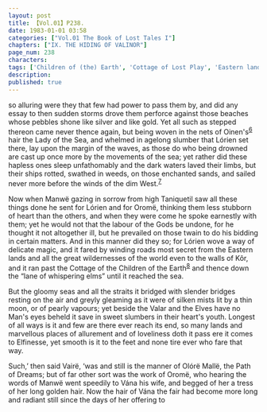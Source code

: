 ```yaml
---
layout: post
title: 【Vol.01】P238.
date: 1983-01-01 03:58
categories: ["Vol.01 The Book of Lost Tales I"]
chapters: ["IX. THE HIDING OF VALINOR"]
page_num: 238
characters: 
tags: ['Children of (the) Earth', 'Cottage of Lost Play', 'Eastern lands', 'Elfinesse', 'Kôr', 'Lórien', 'Manwë', 'Men', 'Olórë Mallë', 'Oromë']
description: 
published: true
---
```


<p style="text-indent: 0;">
so alluring were they that few had power to pass them by, and did any essay to then sudden storms drove them perforce against those beaches whose pebbles shone like silver and like gold. Yet all such as stepped thereon came never thence again, but being woven in the nets of Oinen's<SUP><a href="{{site.baseurl}}/vol01-p248">6</a></SUP> hair the Lady of the Sea, and whelmed in agelong slumber that Lórien set there, lay upon the margin of the waves, as those do who being drowned are cast up once more by the movements of the sea; yet rather did these hapless ones sleep unfathomably and the dark waters laved their limbs, but their ships rotted, swathed in weeds, on those enchanted sands, and sailed never more before the winds of the dim West.<SUP><a href="{{site.baseurl}}/vol01-p249">7</a></SUP>
</p>

Now when Manwë gazing in sorrow from high Taniquetil saw all these things done he sent for Lórien and for Oromë, thinking them less stubborn of heart than the others, and when they were come he spoke earnestly with them; yet he would not that the labour of the Gods be undone, for he thought it not altogether ill, but he prevailed on those twain to do his bidding in certain matters. And in this manner did they so; for Lórien wove a way of delicate magic, and it fared by winding roads most secret from the Eastern lands and all the great wildernesses of the world even to the walls of Kôr, and it ran past the Cottage of the Children of the Earth<SUP>[8]({{site.baseurl}}/vol01-p249)</SUP> and thence down the “lane of whispering elms” until it reached the sea.

But the gloomy seas and all the straits it bridged with slender bridges resting on the air and greyly gleaming as it were of silken mists lit by a thin moon, or of pearly vapours; yet beside the Valar and the Elves have no Man's eyes beheld it save in sweet slumbers in their heart's youth. Longest of all ways is it and few are there ever reach its end, so many lands and marvellous places of allurement and of loveliness doth it pass ere it comes to Elfinesse, yet smooth is it to the feet and none tire ever who fare that way.

Such,’ then said Vairë, ‘was and still is the manner of Olórë Mallë, the Path of Dreams; but of far other sort was the work of Oromë, who hearing the words of Manwë went speedily to Vána his wife, and begged of her a tress of her long golden hair. Now the hair of Vána the fair had become more long and radiant still since the days of her offering to


